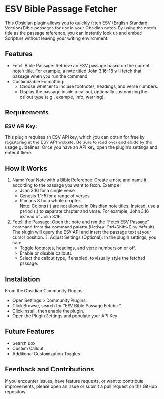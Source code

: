 # ESV Bible Passage Fetcher

This Obsidian plugin allows you to quickly fetch ESV (English Standard Version) Bible passages for use in your Obsidian notes. By using the note’s title as the passage reference, you can instantly look up and embed Scripture without leaving your writing environment.

## Features
- Fetch Bible Passage:
	Retrieve an ESV passage based on the current note’s title. For example, a note titled John 3.16-18 will fetch that passage when you run the command.
- Customizable Formatting:
  - Choose whether to include footnotes, headings, and verse numbers.
  - Display the passage inside a callout, optionally customizing the callout type (e.g., example, info, warning).

## Requirements
### ESV API Key:
This plugin requires an ESV API key, which you can obtain for free by registering at the [ESV API website](https://api.esv.org).  Be sure to read over and abide by the usage guidelines. Once you have an API key, open the plugin’s settings and enter it there.

## How It Works
1. Name Your Note with a Bible Reference:
    Create a note and name it according to the passage you want to fetch.
    Example:
	  - John 3.16 for a single verse
	  - Genesis 1.1-5 for a range of verses
 	  - Romans 8 for a whole chapter.	
	    Note: Colons (:) are not allowed in Obsidian note titles. Instead, use a period (.) to separate chapter and verse. For example, John 3.16 instead of John 3:16.
2.  Fetch the Passage:
    Open the note and run the “Fetch ESV Passage” command from the command palette (Hotkey: Ctrl+Shift+E by default). The plugin will query the ESV API and insert the passage text at your cursor position.
	3.	Adjust Settings (Optional):
    In the plugin settings, you can:
    -	Toggle footnotes, headings, and verse numbers on or off.
    -	Enable or disable callouts.
    -	Select the callout type, if enabled, to visually style the fetched passage.

## Installation
From the Obsidian Community Plugins:
-	Open Settings > Community Plugins.
-	Click Browse, search for “ESV Bible Passage Fetcher”.
-	Click Install, then enable the plugin.
-	Open the Plugin Settings and populate your API Key

## Future Features
- Search Box
- Custom Callout
- Additional Customization Toggles

## Feedback and Contributions

If you encounter issues, have feature requests, or want to contribute improvements, please open an issue or submit a pull request on the GitHub repository.
